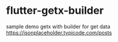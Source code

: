 # flutter-getx-builder
sample demo getx with builder for get data https://jsonplaceholder.typicode.com/posts
